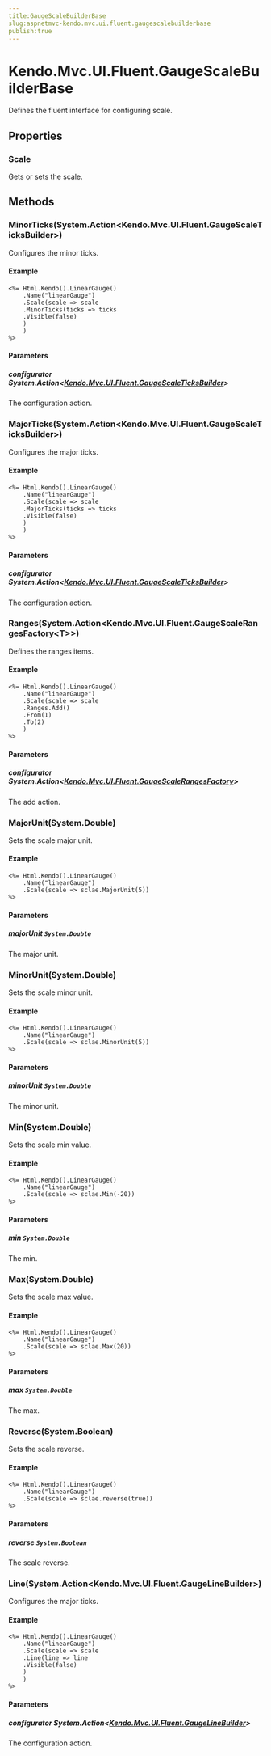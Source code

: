 ```yaml
---
title:GaugeScaleBuilderBase
slug:aspnetmvc-kendo.mvc.ui.fluent.gaugescalebuilderbase
publish:true
---
```


# Kendo.Mvc.UI.Fluent.GaugeScaleBuilderBase
Defines the fluent interface for configuring scale.


## Properties
### Scale
Gets or sets the scale.



## Methods

### MinorTicks(System.Action\<Kendo.Mvc.UI.Fluent.GaugeScaleTicksBuilder\>)
Configures the minor ticks.

#### Example

    <%= Html.Kendo().LinearGauge()
        .Name("linearGauge")
        .Scale(scale => scale
        .MinorTicks(ticks => ticks
        .Visible(false)
        )
        )
    %>
        


#### Parameters

##### configurator System.Action<[Kendo.Mvc.UI.Fluent.GaugeScaleTicksBuilder](/api/wrappers/aspnet-mvc/Kendo.Mvc.UI.Fluent/GaugeScaleTicksBuilder)>
The configuration action.




### MajorTicks(System.Action\<Kendo.Mvc.UI.Fluent.GaugeScaleTicksBuilder\>)
Configures the major ticks.

#### Example

    <%= Html.Kendo().LinearGauge()
        .Name("linearGauge")
        .Scale(scale => scale
        .MajorTicks(ticks => ticks
        .Visible(false)
        )
        )
    %>
        


#### Parameters

##### configurator System.Action<[Kendo.Mvc.UI.Fluent.GaugeScaleTicksBuilder](/api/wrappers/aspnet-mvc/Kendo.Mvc.UI.Fluent/GaugeScaleTicksBuilder)>
The configuration action.




### Ranges(System.Action\<Kendo.Mvc.UI.Fluent.GaugeScaleRangesFactory\<T\>\>)
Defines the ranges items.

#### Example

    <%= Html.Kendo().LinearGauge()
        .Name("linearGauge")
        .Scale(scale => scale
        .Ranges.Add()
        .From(1)
        .To(2)
        )
    %>
        


#### Parameters

##### configurator System.Action<[Kendo.Mvc.UI.Fluent.GaugeScaleRangesFactory](/api/wrappers/aspnet-mvc/Kendo.Mvc.UI.Fluent/GaugeScaleRangesFactory)<T>>
The add action.




### MajorUnit(System.Double)
Sets the scale major unit.

#### Example

    <%= Html.Kendo().LinearGauge()
        .Name("linearGauge")
        .Scale(scale => sclae.MajorUnit(5))
    %>
        


#### Parameters

##### majorUnit `System.Double`
The major unit.




### MinorUnit(System.Double)
Sets the scale minor unit.

#### Example

    <%= Html.Kendo().LinearGauge()
        .Name("linearGauge")
        .Scale(scale => sclae.MinorUnit(5))
    %>
        


#### Parameters

##### minorUnit `System.Double`
The minor unit.




### Min(System.Double)
Sets the scale min value.

#### Example

    <%= Html.Kendo().LinearGauge()
        .Name("linearGauge")
        .Scale(scale => sclae.Min(-20))
    %>
        


#### Parameters

##### min `System.Double`
The min.




### Max(System.Double)
Sets the scale max value.

#### Example

    <%= Html.Kendo().LinearGauge()
        .Name("linearGauge")
        .Scale(scale => sclae.Max(20))
    %>
        


#### Parameters

##### max `System.Double`
The max.




### Reverse(System.Boolean)
Sets the scale reverse.

#### Example

    <%= Html.Kendo().LinearGauge()
        .Name("linearGauge")
        .Scale(scale => sclae.reverse(true))
    %>
        


#### Parameters

##### reverse `System.Boolean`
The scale reverse.




### Line(System.Action\<Kendo.Mvc.UI.Fluent.GaugeLineBuilder\>)
Configures the major ticks.

#### Example

    <%= Html.Kendo().LinearGauge()
        .Name("linearGauge")
        .Scale(scale => scale
        .Line(line => line
        .Visible(false)
        )
        )
    %>
        


#### Parameters

##### configurator System.Action<[Kendo.Mvc.UI.Fluent.GaugeLineBuilder](/api/wrappers/aspnet-mvc/Kendo.Mvc.UI.Fluent/GaugeLineBuilder)>
The configuration action.





